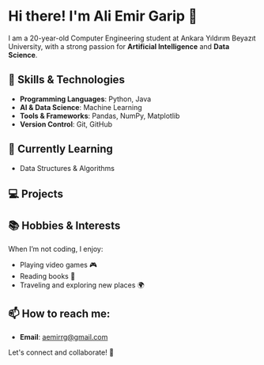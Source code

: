 # Hi there! I'm Ali Emir Garip 👋

I am a 20-year-old Computer Engineering student at Ankara Yıldırım Beyazıt University, with a strong passion for **Artificial Intelligence** and **Data Science**.

## 🚀 Skills & Technologies
- **Programming Languages**: Python, Java
- **AI & Data Science**: Machine Learning
- **Tools & Frameworks**: Pandas, NumPy, Matplotlib
- **Version Control**: Git, GitHub

## 🌱 Currently Learning
- Data Structures & Algorithms

## 💻 Projects


## 📚 Hobbies & Interests
When I’m not coding, I enjoy:
- Playing video games 🎮
- Reading books 📖
- Traveling and exploring new places 🌍

## 📫 How to reach me:
- **Email**: aemirrg@gmail.com

Let's connect and collaborate! 🚀
